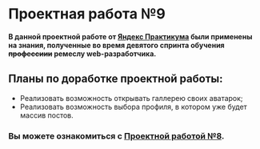 # **Проектная работа №9**
#### В данной проектной работе от [Яндекс Практикума](https://practicum.yandex.ru/) были применены на знания, полученные во время девятого спринта обучения ~~профессиии~~ ремеслу web-разработчика. 

## Планы по доработке проектной работы:
* Реализовать возможность открывать галлерею своих аватарок;
* Реализовать возможность выбора профиля, в котором уже будет массив постов.

### Вы можете ознакомиться с [Проектной работой №8](https://jevgeniip.github.io/mesto/).
